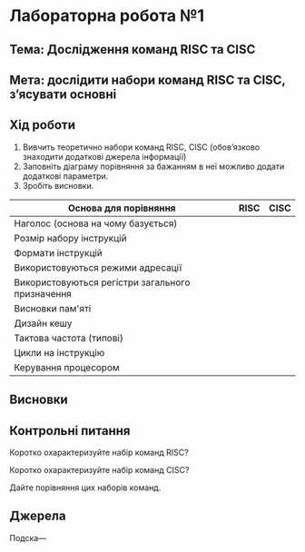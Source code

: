 # Лабораторна робота №1
## Тема: Дослідження команд RISC та CISC
## Мета: дослідити набори команд RISC та CISC, з’ясувати основні
## Хід роботи
1. Вивчить теоретично набори команд RISC, CISC (обов’язково знаходити додаткові джерела інформації)
2. Заповніть діаграму порівняння за бажанням в неї можливо додати додаткові параметри.
3. Зробіть висновки.

| Основа для порівняння              | RISC |CISC|
|------------------------------------|------|----|
| Наголос (основа на чому базується) |      |    |
|Розмір набору інструкцій            |      |    |
| Формати інструкцій                 |      |    |
| Використовуються режими адресації  |      |    |
| Використовуються регістри загального призначення |  ||
| Висновки пам'яті |  ||
| Дизайн кешу |  ||
| Тактова частота (типові) |  ||
| Цикли на інструкцію |  ||
| Керування процесором |  ||
## Висновки
## Контрольні питання
Коротко охарактеризуйте набір команд RISC?

Коротко охарактеризуйте набір команд CISC?

Дайте порівняння цих наборів команд.

## Джерела
Подска—[](https://paulradzkov.com/2014/markdown_cheatsheet/)
